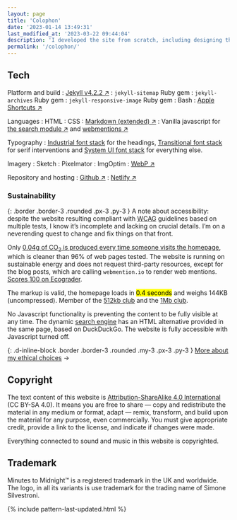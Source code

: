 ```yaml
---
layout: page
title: 'Colophon'
date: '2023-01-14 13:49:31'
last_modified_at: '2023-03-22 09:44:04'
description: 'I developed the site from scratch, including designing the theme. Here is a list of tools, benchmarks and considerations.'
permalink: '/colophon/'
---
```

## Tech

Platform and build
: [Jekyll v4.2.2 ↗](https://jekyllrb.com/)
: `jekyll-sitemap` Ruby gem
: `jekyll-archives` Ruby gem
: `jekyll-responsive-image` Ruby gem
: Bash
: [Apple Shortcuts ↗](https://simonesilvestroni.com/blog/automation-for-my-blog-publishing-workflow/)

Languages
: HTML
: CSS
: [Markdown (extended) ↗](https://www.markdownguide.org/getting-started/)
: Vanilla javascript for [the search module ↗](https://github.com/daviddarnes/jekyll-search-js) and [webmentions ↗](https://github.com/fluffy-critter/webmention)

Typography
: [Industrial font stack](https://github.com/system-fonts/modern-font-stacks#industrial) for the headings, [Transitional font stack](https://github.com/system-fonts/modern-font-stacks#transitional) for serif interventions and [System UI font stack](https://github.com/system-fonts/modern-font-stacks#system-ui) for everything else.

Imagery
: Sketch
: Pixelmator
: ImgOptim
: [WebP ↗](https://simonesilvestroni.com/blog/implementing-webp-images-in-jekyll/)

Repository and hosting
: [Github ↗](https://github.com/simonesilvestroni/m2m-website)
: [Netlify ↗](https://www.netlify.com)

### Sustainability

{: .border .border-3 .rounded .px-3 .py-3 }
A note about accessibility: despite the website resulting compliant with <abbr title="Web Content Accessibility Guidelines">WCAG</abbr> guidelines based on multiple tests, I know it’s incomplete and lacking on crucial details. I’m on a neverending quest to change and fix things on that front.

Only [0.04g of CO<sub>2</sub> is produced every time someone visits the homepage](https://www.websitecarbon.com/website/minutestomidnight-co-uk/), which is cleaner than 96% of web pages tested. The website is running on sustainable energy and does not request third-party resources, except for the blog posts, which are calling `webmention.io` to render web mentions. [Scores 100 on Ecograder](https://ecograder.com/report/CYFdKg62wGIsfEWJoa8uLAIE).

The markup is valid, the homepage loads in <mark>0.4 seconds</mark> and weighs 144KB (uncompressed). Member of the [512kb club](https://512kb.club "Member of the 512kb Orange Team") and the [1Mb club](https://1mb.club/).

No Javascript functionality is preventing the content to be fully visible at any time. The dynamic [search engine](/search/) has an HTML alternative provided in the same page, based on DuckDuckGo. The website is fully accessible with Javascript turned off.

{: .d-inline-block .border .border-3 .rounded .my-3 .px-3 .py-3 }
[More about my ethical choices](/ethics/) →

## Copyright

The text content of this website is [Attribution-ShareAlike 4.0 International](https://creativecommons.org/licenses/by-sa/4.0/) (CC BY-SA 4.0). It means you are free to share — copy and redistribute the material in any medium or format, adapt — remix, transform, and build upon the material for any purpose, even commercially. You must give appropriate credit, provide a link to the license, and indicate if changes were made.

Everything connected to sound and music in this website is copyrighted.

## Trademark

Minutes to Midnight&trade; is a registered trademark in the UK and worldwide. The logo, in all its variants is use trademark for the trading name of Simone Silvestroni.

{% include pattern-last-updated.html %}
